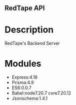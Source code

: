 ## RedTape API

# Description
RedTape's Backend Server

# Modules
- Express:4.18
- Prisma:4.9
- ES6:0.0.7
- Babel:node7.20.7 core7.20.12
- Jsonschema:1.4.1
